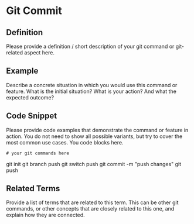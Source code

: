 # Git Commit

## Definition

Please provide a definition / short description of your git command or git-related aspect here.

## Example

Describe a concrete situation in which you would use this command or feature. What is the initial situation? What is your action? And what the expected outcome?

## Code Snippet

Please provide code examples that demonstrate the command or feature in action. You do not need to show all possible variants, but try to cover the most common use cases. You code blocks here.

```
# your git commands here
```
git init
git branch push
git switch push
git commit -m "push changes"
git push


## Related Terms

Provide a list of terms that are related to this term. This can be other git commands, or other concepts that are closely related to this one, and explain how they are connected.
